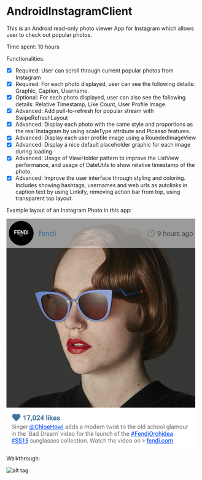 # AndroidInstagramClient

This is an Android read-only photo viewer App for Instagram which allows user to check out popular photos.

Time spent: 10 hours

Functionalities:

* [x] Required: User can scroll through current popular photos from Instagram
* [x] Required: For each photo displayed, user can see the following details: Graphic, Caption, Username.
* [x] Optional: For each photo displayed, user can also see the following details: Relative Timestamp, Like Count, User Profile Image.
* [x] Advanced: Add pull-to-refresh for popular stream with SwipeRefreshLayout
* [x] Advanced: Display each photo with the same style and proportions as the real Instagram by using scaleType attribute and Picasso features.
* [x] Advanced: Display each user profile image using a RoundedImageView
* [x] Advanced: Display a nice default placeholder graphic for each image during loading
* [x] Advanced: Usage of ViewHolder pattern to improve the ListView performance, and usage of DateUtils to show relative timestamp of the photo.
* [x] Advanced: Improve the user interface through styling and coloring. Includes showing hashtags, usernames and web urls as autolinks in caption text by using Linkify, removing action bar from top, using transparent top layout. 

Example layout of an Instagram Photo in this app:

![alt tag](https://github.com/esrako/AndroidInstagramClient/blob/master/instphoto.png)

Walkthrough:

![alt tag](https://github.com/esrako/AndroidInstagramClient/blob/master/project1.gif)
